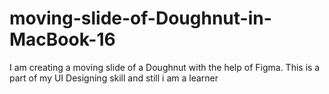# moving-slide-of-Doughnut-in-MacBook-16
I am creating a moving slide of a Doughnut with the help of Figma.
This is a part of my UI Designing skill and still i am a learner 
